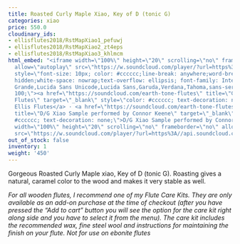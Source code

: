 ```yaml
---
title: Roasted Curly Maple Xiao, Key of D (tonic G)
categories: xiao
price: 550.0
cloudinary_ids:
- ellisflutes2018/RstMapXiao1_pefuwj
- ellisflutes2018/RstMapXiao2_zt4eps
- ellisflutes2018/RstMapXiao3_khlmcm
html_embed: "<iframe width=\"100%\" height=\"20\" scrolling=\"no\" frameborder=\"no\"
  allow=\"autoplay\" src=\"https://w.soundcloud.com/player/?url=https%3A//api.soundcloud.com/tracks/892330360&color=%23ff5500&inverse=false&auto_play=false&show_user=true\"></iframe><div
  style=\"font-size: 10px; color: #cccccc;line-break: anywhere;word-break: normal;overflow:
  hidden;white-space: nowrap;text-overflow: ellipsis; font-family: Interstate,Lucida
  Grande,Lucida Sans Unicode,Lucida Sans,Garuda,Verdana,Tahoma,sans-serif;font-weight:
  100;\"><a href=\"https://soundcloud.com/earth-tone-flutes\" title=\"Geoffrey Ellis
  Flutes\" target=\"_blank\" style=\"color: #cccccc; text-decoration: none;\">Geoffrey
  Ellis Flutes</a> · <a href=\"https://soundcloud.com/earth-tone-flutes/dg-xiao-sample-performed-by-connor-keene\"
  title=\"D/G Xiao Sample performed by Connor Keene\" target=\"_blank\" style=\"color:
  #cccccc; text-decoration: none;\">D/G Xiao Sample performed by Connor Keene</a></div>\r\n\r\n\r\n<iframe
  width=\"100%\" height=\"20\" scrolling=\"no\" frameborder=\"no\" allow=\"autoplay\"
  src=\"https://w.soundcloud.com/player/?url=https%3A//api.soundcloud.com/tracks/232506958&color=%23ff5500&inverse=false&auto_play=false&show_user=true\"></iframe>"
out_of_stock: false
inventory: 1
weight: '450'
---
```


Gorgeous Roasted Curly Maple xiao, Key of D (tonic G).  Roasting gives a natural, caramel color to the wood and makes it very stable as well.

*For all wooden flutes, I recommend one of my Flute Care Kits.  They are only available as an add-on purchase at the time of checkout (after you have pressed the “Add to cart” button you will see the option for the care kit right along side and you have to select it from the menu). The care kit includes the recommended wax, fine steel wool and instructions for maintaining the finish on your flute.  Not for use on ebonite flutes*


